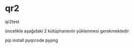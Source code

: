 # qr2
qr2test

öncelikle aşağıdaki 2 kütüphanenin yüklenmesi gerekmektedir

pip install pyqrcode pypng
